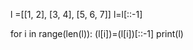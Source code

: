 

l =[[1, 2], [3, 4], [5, 6, 7]]
l=l[::-1]

for i in range(len(l)):
    (l[i])=(l[i])[::-1]
print(l)
